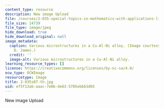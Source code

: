 ```yaml
---
content_type: resource
description: New image Upload
file: /courses/2-035-special-topics-in-mathematics-with-applications-linear-algebra-and-the-calculus-of-variations-spring-2007/ef5f13abaaac7e0bde635785ebb63d03_2-035s07-th.jpg
file_size: 14739
file_type: image/jpeg
hide_download: true
hide_download_original: null
image_metadata:
  caption: Various microstructures in a Cu-Al-Ni alloy. (Image courtesy of Prof. Richard
    D. James.)
  credit: ''
  image-alt: Various microstructures in a Cu-Al-Ni alloy.
learning_resource_types: []
license: https://creativecommons.org/licenses/by-nc-sa/4.0/
ocw_type: OCWImage
resourcetype: Image
title: 2-035s07-th.jpg
uid: ef5f13ab-aaac-7e0b-de63-5785ebb63d03
---
```

New image Upload